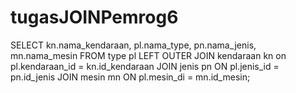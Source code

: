 # tugasJOINPemrog6
SELECT kn.nama_kendaraan, pl.nama_type, pn.nama_jenis, mn.nama_mesin
FROM type pl 
LEFT OUTER JOIN kendaraan kn on pl.kendaraan_id = kn.id_kendaraan
JOIN jenis pn ON pl.jenis_id = pn.id_jenis
JOIN mesin mn ON pl.mesin_di = mn.id_mesin;
